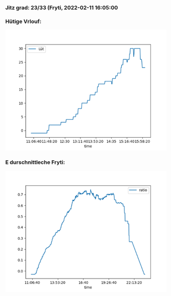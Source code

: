 ### Jitz grad: 23/33 (Fryti, 2022-02-11 16:05:00

### Hütige Vrlouf:
![Graph](Today.png)

### E durschnittleche Fryti:
![Graph](Fryti.png)